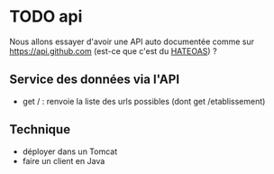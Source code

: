 # TODO api

Nous allons essayer d'avoir une API auto documentée comme sur https://api.github.com (est-ce que c'est du [HATEOAS](https://fr.wikipedia.org/wiki/HATEOAS)) ?

## Service des données via l'API

- get / : renvoie la liste des urls possibles (dont get /etablissement)

## Technique

- déployer dans un Tomcat
- faire un client en Java
